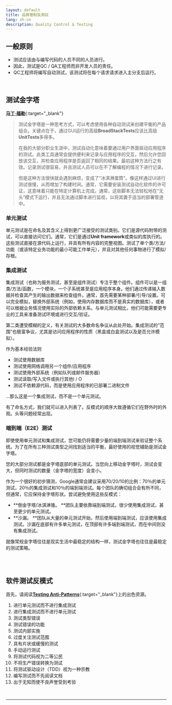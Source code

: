 ```yaml
---
layout: default
title: 品質管制及測試
lang: zh-cn
description: Quality Control & Testing
---
```




## 一般原则

* 测试应该由与编写代码的人员不同的人员进行。
* 因此，测试是QC / QA工程师而非开发人员的责任。
* QC工程师将编写自动测试，该测试将在每个请求请求进入主分支后运行。

<br>

## 测试金字塔

[**马丁·福勒**](https://martinfowler.com/bliki/TestPyramid.html){:target="_blank"}

> 测试金字塔是一种思考方式，可以考虑使用各种自动测试来创建平衡的产品组合。关键点在于，通过GUI运行的高级**BroadStackTests**应该比高级**UnitTests**多得多。
>
> 在我的大部分职业生涯中，测试自动化意味着要通过用户界面驱动应用程序的测试。此类工具通常会提供便利来记录与应用程序的交互，然后允许您回放该交互，并检查应用程序是否返回了相同的结果。最初这种方法行之有效。记录测试很容易，并且测试人员可以在不了解编程的情况下进行记录。
>
> 但是这种方法很快就会遇到麻烦，变成了“冰淇淋蛋筒”。像这样通过UI进行测试很慢，从而增加了构建时间。通常，它需要安装测试自动化软件的许可证，这意味着只能在特定计算机上完成。通常，这些脚本无法轻松地在“无头”模式下运行，并且无法通过脚本进行监视，以将其置于适当的部署管道中。

### 单元测试

单元测试是在命名及其含义上得到更广泛接受的测试类别。它们是源代码附带的测试，可以直接访问它们。通常，它们是通过**Unit framework**或类似的库执行的。这些测试直接在源代码上运行，并具有所有内容的完整视图。测试了单个类/方法/功能（或该特定业务功能的最小可能工作单元），并且对其他任何事物进行了模拟/存根。

### 集成测试

集成测试（也称为服务测试，甚至是组件测试）专注于整个组件。组件可以是一组类/方法/函数，一个模块，一个子系统甚至是应用程序本身。他们通过传递输入数据并检查其产生的输出数据来检查组件。通常，首先需要某种部署/引导/设置。可以完全模拟，替换外部系统（例如，使用内存数据库而不是真实的数据库），或者可以根据业务情况使用实际的外部依赖关系。与单元测试相比，他们可能需要更专业的工具来准备测试环境或进行交互/验证。

第二类遭受模糊的定义，有关测试的大多数命名争议从此处开始。集成测试的“范围”也极富争议，尤其是访问应用程序的性质（黑盒或白盒测试以及是否允许模拟）。

作为基本经验法则

* 测试使用数据库
* 测试使用网络调用另一个组件/应用程序
* 测试使用外部系统（例如队列或邮件服务器）
* 测试读取/写入文件或执行其他I / O
* 测试不依赖源代码，而是使用应用程序的已部署二进制文件

…那么这是一个集成测试，而不是一个单元测试。

有了命名方式，我们就可以进入列表了。反模式的顺序大致遵循它们在野外时的外观。头等问题经常出现。

### 端到端（E2E）测试

即使使用单元测试和集成测试，您可能仍将需要少量的端到端测试来验证整个系统。为了在所有三种测试类型之间找到适当的平衡，最好使用的视觉辅助是测试金字塔。

您的大部分测试都是金字塔底部的单元测试。当您向上移动金字塔时，测试会变大，但同时测试的数量（金字塔的宽度）会变小。

作为一个很好的初步猜测，Google通常会建议采用70/20/10的比例：70％的单元测试，20％的集成测试和10％的端到端测试。每个团队的确切组合会有所不同，但通常，它应保持金字塔形状。尝试避免使用这些反模式：

* **倒金字塔/冰淇淋锥。 **团队主要依靠端到端测试，很少使用集成测试，甚至更少的单元测试。
* **沙漏。 **团队从大量的单元测试开始，然后使用端到端测试，应该使用集成测试。沙漏在底部有许多单元测试，在顶部有许多端到端测试，而在中间则没有集成测试。

就像常规金字塔往往是现实生活中最稳定的结构一样，测试金字塔也往往是最稳定的测试策略。

<br>
<br>

## 软件测试反模式

首先，请阅读[**Testing Anti-Patterns**](http://blog.codepipes.com/testing/software-testing-antipatterns.html){:target="_blank"}上的出色资源。

1. 进行单元测试而不进行集成测试
1. 进行集成测试而不进行单元测试
1. 测试类型错误
1. 测试错误的功能
1. 测试内部实施
1. 过度关注测试范围
1. 具有片状或缓慢的测试
1. 手动运行测试
1. 将测试代码视为二等公民
1. 不将生产错误转换为测试
1. 将测试驱动设计（TDD）视为一种宗教
1. 编写测试而不先阅读文档
1. 出于无知而使不良声誉受到考验

<br>

---

<br>

